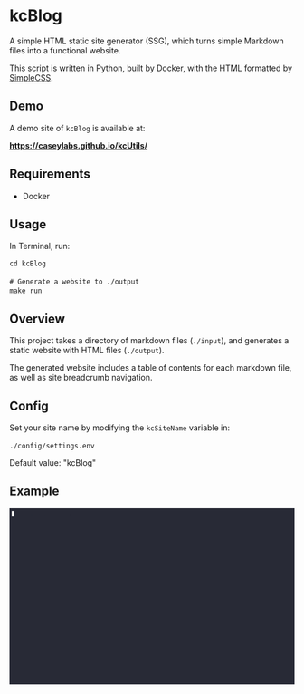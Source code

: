 # kcBlog

A simple HTML static site generator (SSG), which turns simple Markdown files into a functional website.

This script is written in Python, built by Docker, with the HTML formatted by [SimpleCSS](https://simplecss.org).

## Demo

A demo site of `kcBlog` is available at:

**https://caseylabs.github.io/kcUtils/**

## Requirements

- Docker

## Usage

In Terminal, run:

```shell
cd kcBlog

# Generate a website to ./output
make run
```

## Overview

This project takes a directory of markdown files (`./input`), and generates a static website with HTML files (`./output`).

The generated website includes a table of contents for each markdown file, as well as site breadcrumb navigation.

## Config

Set your site name by modifying the `kcSiteName` variable in:

`./config/settings.env`

Default value: "kcBlog"

## Example

![Image of kcBlog running](./demo.gif)
